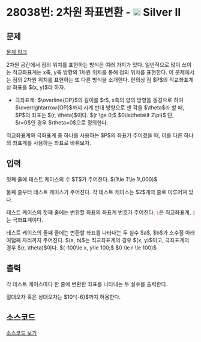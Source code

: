 # 28038번: 2차원 좌표변환 - <img src="https://static.solved.ac/tier_small/9.svg" style="height:20px" /> Silver II

<!-- performance -->

<!-- 문제 제출 후 깃허브에 푸시를 했을 때 제출한 코드의 성능이 입력될 공간입니다.-->

<!-- end -->

## 문제

[문제 링크](https://boj.kr/28038)

<p>2차원 공간에서 점의 위치를 표현하는 방식은 여러 가지가 있다. 일반적으로 많이 쓰이는 직교좌표계는 x축, y축 방향의 1차원 위치를 통해 점의 위치를 표현한다. 이 문제에서는 점의 2차원 위치를 표현하는 또 다른 방식을 소개한다. 편의상 점 $P$의 직교좌표계상 좌표를 $(x, y)$라 하자.</p>

<ul>
<li>극좌표계: $\overline{OP}$의 길이를 $r$, x축의 양의 방향을 동경으로 하여 $\overrightarrow{OP}$까지 시계 반대 방향으로 잰 각을 $\theta$라 할 때, $P$의 좌표는 $(r, \theta)$이다. $(r \ge 0;$ $0\le\theta\lt 2\pi)$ 단, $r=0$인 경우 $\theta=0$으로 정의한다.</li>
</ul>

<p>직교좌표계와 극좌표계 중 하나를 사용하는 $P$의 좌표가 주어졌을 때, 이를 다른 하나의 좌표계를 사용하는 좌표로 바꿔보자.</p>

## 입력

<p>첫째 줄에 테스트 케이스의 수 $T$가 주어진다. $(1\le T\le 1\,000)$</p>

<p>둘째 줄부터 테스트 케이스가 주어진다. 각 테스트 케이스는 $2$개의 줄로 이루어져 있다.</p>

<p>테스트 케이스의 첫째 줄에는 변환할 좌표의 좌표계 번호가 주어진다. <span style="color:#e74c3c;"><code>1</code></span>은 직교좌표계, <span style="color:#e74c3c;"><code>2</code></span>는 극좌표계이다.</p>

<p>테스트 케이스의 둘째 줄에는 변환할 좌표를 나타내는 두 실수 $a$, $b$가 소수점 아래 여덟째 자리까지 주어진다. $(a, b)$는 직교좌표계의 경우 $(x, y)$이고, 극좌표계의 경우 $(r, \theta)$이다. $(-100\le x, y\le 100;$ $0 \le r \le 100)$</p>

## 출력

<p>각 테스트 케이스마다 한 줄에 변환한 좌표를 나타내는 두 실수를 출력한다.</p>

<p>절대오차 혹은 상대오차는 $10^{-6}$까지 허용한다.</p>

## 소스코드

[소스코드 보기](2차원%20좌표변환.cpp)